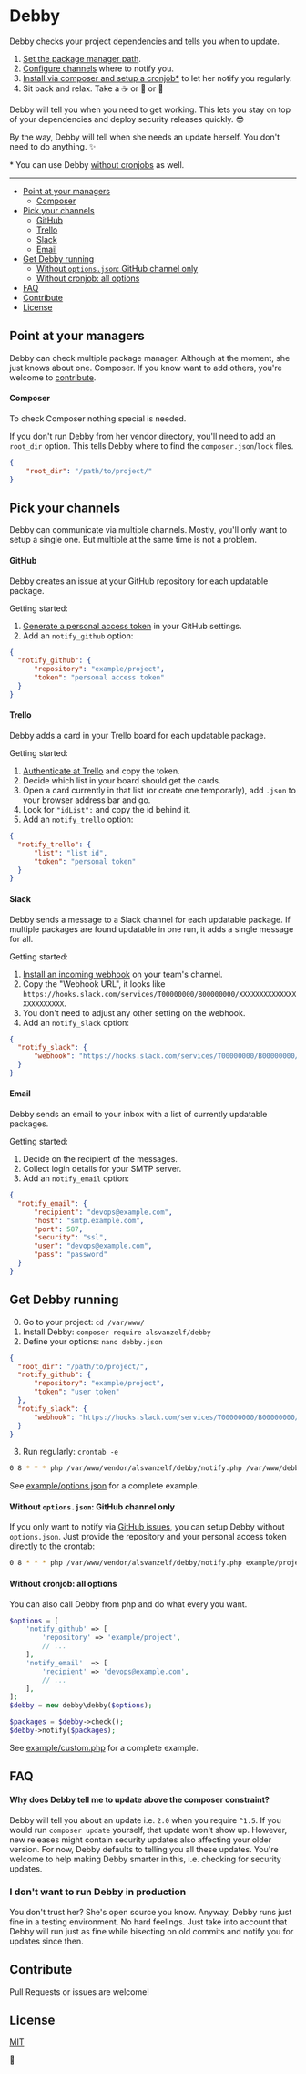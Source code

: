 # Debby

Debby checks your project dependencies and tells you when to update.

1. [Set the package manager path](/README.md#point-at-your-managers).
2. [Configure channels](/README.md#pick-your-channels) where to notify you.
3. [Install via composer and setup a cronjob*](/README.md#get-debby-running) to let her notify you regularly.
4. Sit back and relax. Take a :coffee: or :tea: or :beer:

Debby will tell you when you need to get working.
This lets you stay on top of your dependencies and deploy security releases quickly. :sunglasses:

By the way, Debby will tell when she needs an update herself. You don't need to do anything. :sparkles:

\* You can use Debby [without cronjobs](/README.md#without-cronjob-all-options) as well.

---

- [Point at your managers](/README.md#point-at-your-managers)
  - [Composer](/README.md#composer)
- [Pick your channels](/README.md#pick-your-channels)
  - [GitHub](/README.md#github)
  - [Trello](/README.md#trello)
  - [Slack](/README.md#slack)
  - [Email](/README.md#email)
- [Get Debby running](/README.md#get-debby-running)
  - [Without `options.json`: GitHub channel only](/README.md#without-optionsjson-github-channel-only)
  - [Without cronjob: all options](/README.md#without-cronjob-all-options)
- [FAQ](/README.md#faq)
- [Contribute](/README.md#contribute)
- [License](/README.md#license)

## Point at your managers

Debby can check multiple package manager. Although at the moment, she just knows about one. Composer.
If you know want to add others, you're welcome to [contribute](/README.md#contribute).

#### Composer

To check Composer nothing special is needed.

If you don't run Debby from her vendor directory, you'll need to add an `root_dir` option.
This tells Debby where to find the `composer.json`/`lock` files.

``` json
{
	"root_dir": "/path/to/project/"
}
```

## Pick your channels

Debby can communicate via multiple channels. Mostly, you'll only want to setup a single one. But multiple at the same time is not a problem.

#### GitHub

Debby creates an issue at your GitHub repository for each updatable package.

Getting started:

1. [Generate a personal access token](https://github.com/settings/tokens) in your GitHub settings.
2. Add an `notify_github` option:

  ``` json
  {
  	"notify_github": {
  		"repository": "example/project",
  		"token": "personal access token"
  	}
  }
  ```

#### Trello

Debby adds a card in your Trello board for each updatable package.

Getting started:

1. [Authenticate at Trello](https://trello.com/1/authorize?name=Debby&expiration=never&scope=read,write&response_type=token&key=9b174ff1ccf5ca94f1c181bc3d802d4b) and copy the token.
2. Decide which list in your board should get the cards.
3. Open a card currently in that list (or create one temporarly), add `.json` to your browser address bar and go.
4. Look for `"idList":` and copy the id behind it.
5. Add an `notify_trello` option:

  ``` json
  {
  	"notify_trello": {
  		"list": "list id",
  		"token": "personal token"
  	}
  }
  ```

#### Slack

Debby sends a message to a Slack channel for each updatable package.
If multiple packages are found updatable in one run, it adds a single message for all.

Getting started:

1. [Install an incoming webhook](https://slack.com/apps/A0F7XDUAZ-incoming-webhooks) on your team's channel.
2. Copy the "Webhook URL", it looks like `https://hooks.slack.com/services/T00000000/B00000000/XXXXXXXXXXXXXXXXXXXXXXXX`.
3. You don't need to adjust any other setting on the webhook.
4. Add an `notify_slack` option:

  ``` json
  {
  	"notify_slack": {
  		"webhook": "https://hooks.slack.com/services/T00000000/B00000000/XXXXXXXXXXXXXXXXXXXXXXXX"
  	}
  }
  ```

#### Email

Debby sends an email to your inbox with a list of currently updatable packages.

Getting started:

1. Decide on the recipient of the messages.
2. Collect login details for your SMTP server.
3. Add an `notify_email` option:

  ``` json
  {
  	"notify_email": {
  		"recipient": "devops@example.com",
  		"host": "smtp.example.com",
  		"port": 587,
  		"security": "ssl",
  		"user": "devops@example.com",
  		"pass": "password"
  	}
  }
  ```

## Get Debby running

0. Go to your project: `cd /var/www/`
1. Install Debby: `composer require alsvanzelf/debby`
2. Define your options: `nano debby.json`

  ``` json
  {
  	"root_dir": "/path/to/project/",
  	"notify_github": {
  		"repository": "example/project",
  		"token": "user token"
  	},
  	"notify_slack": {
  		"webhook": "https://hooks.slack.com/services/T00000000/B00000000/XXXXXXXXXXXXXXXXXXXXXXXX"
  	}
  }
  ```

3. Run regularly: `crontab -e`

  ``` sh
  0 8 * * * php /var/www/vendor/alsvanzelf/debby/notify.php /var/www/debby.json
  ```

See [example/options.json](/example/options.json) for a complete example.

#### Without `options.json`: GitHub channel only

If you only want to notify via [GitHub issues](/README.md#github), you can setup Debby without `options.json`.
Just provide the repository and your personal access token directly to the crontab:

``` sh
0 8 * * * php /var/www/vendor/alsvanzelf/debby/notify.php example/project personal-access-token
```

#### Without cronjob: all options

You can also call Debby from php and do what every you want.

``` php
$options = [
	'notify_github' => [
		'repository' => 'example/project',
		// ...
	],
	'notify_email'  => [
		'recipient' => 'devops@example.com',
		// ...
	],
];
$debby = new debby\debby($options);

$packages = $debby->check();
$debby->notify($packages);
```

See [example/custom.php](/example/custom.php) for a complete example.


## FAQ

#### Why does Debby tell me to update above the composer constraint?

Debby will tell you about an update i.e. `2.0` when you require `^1.5`. If you would run `composer update` yourself, that update won't show up. However, new releases might contain security updates also affecting your older version. For now, Debby defaults to telling you all these updates.
You're welcome to help making Debby smarter in this, i.e. checking for security updates.

### I don't want to run Debby in production

You don't trust her? She's open source you know. Anyway, Debby runs just fine in a testing environment. No hard feelings.
Just take into account that Debby will run just as fine while bisecting on old commits and notify you for updates since then.


## Contribute

Pull Requests or issues are welcome!


## License

[MIT](/LICENSE)


:girl:
